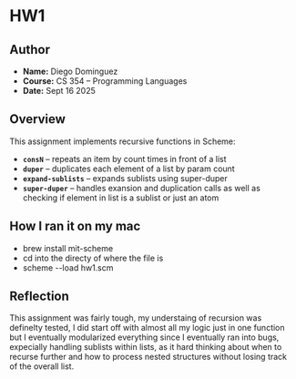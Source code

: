 # HW1

## Author
- **Name:** Diego Dominguez  
- **Course:** CS 354 – Programming Languages 
- **Date:** Sept 16 2025  



## Overview
This assignment implements recursive functions in Scheme:

- **`consN`** – repeats an item by count times in front of a list  
- **`duper`** – duplicates each element of a list by param count  
- **`expand-sublists`** – expands sublists using super-duper  
- **`super-duper`** – handles exansion and duplication calls as well as checking if element in list is a sublist or just an atom



## How I ran it on my mac
- brew install mit-scheme
- cd into the directy of where the file is
- scheme --load hw1.scm

## Reflection
This assignment was fairly tough, my understaing of recursion was definelty tested, I did start off with almost all my logic just in one function but I eventually modularized everything since I eventually ran into bugs, expecially handling sublists within lists, as it hard thinking about when to recurse further and how to process nested structures without losing track of the overall list.


